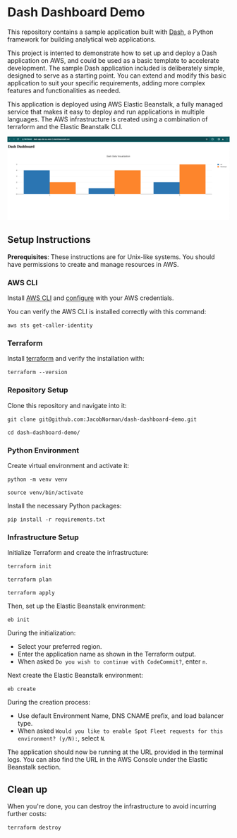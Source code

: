 # Dash Dashboard Demo
This repository contains a sample application built with [Dash](https://plotly.com/dash/), a Python framework for building analytical web applications.

This project is intented to demonstrate how to set up and deploy a Dash application on AWS, and could be used as a basic template to accelerate development. The sample Dash application included is deliberately simple, designed to serve as a starting point. You can extend and modify this basic application to suit your specific requirements, adding more complex features and functionalities as needed.

This application is deployed using AWS Elastic Beanstalk, a fully managed service that makes it easy to deploy and run applications in multiple languages. The AWS infrastructure is created using a combination of terraform and the Elastic Beanstalk CLI.

![Web app screenshot](images/web-app-screenshot.png)


## Setup Instructions
**Prerequisites**: These instructions are for Unix-like systems. You should have permissions to create and manage resources in AWS.

### AWS CLI
Install [AWS CLI](https://docs.aws.amazon.com/cli/latest/userguide/getting-started-install.html) and [configure](https://docs.aws.amazon.com/cli/latest/userguide/cli-chap-configure.html) with your AWS credentials.

You can verify the AWS CLI is installed correctly with this command:
```
aws sts get-caller-identity
```
### Terraform
Install [terraform](https://developer.hashicorp.com/terraform/install) and verify the installation  with:
```
terraform --version
```

### Repository Setup
Clone this repository and navigate into it:
```
git clone git@github.com:JacobNorman/dash-dashboard-demo.git
```
```
cd dash-dashboard-demo/
```
 ### Python Environment
Create virtual environment and activate it: 
```
python -m venv venv
```
```
source venv/bin/activate
```

Install the necessary Python packages:
```
pip install -r requirements.txt
```

### Infrastructure Setup
Initialize Terraform and create the infrastructure:
```
terraform init
```
```
terraform plan
```
```
terraform apply
```

Then, set up the Elastic Beanstalk environment:
```
eb init
```
During the initialization:
* Select your preferred region.
* Enter the application name as shown in the Terraform output.
* When asked `Do you wish to continue with CodeCommit?`, enter `n`.

Next create the Elastic Beanstalk environment:
```
eb create
```
During the creation process:
* Use default Environment Name, DNS CNAME prefix, and load balancer type.
* When asked `Would you like to enable Spot Fleet requests for this environment? (y/N):`, select `N`.

The application should now be running at the URL provided in the terminal logs. You can also find the URL in the AWS Console under the Elastic Beanstalk section.

## Clean up
When you're done, you can destroy the infrastructure to avoid incurring further costs:
```
terraform destroy
```